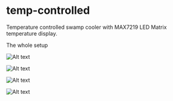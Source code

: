 # temp-controlled
Temperature controlled swamp cooler with MAX7219 LED Matrix temperature display.

The whole setup

![Alt text](https://cloud.githubusercontent.com/assets/4889052/10307370/ff0403dc-6c4b-11e5-9850-6337398d2943.jpg)

![Alt text](https://cloud.githubusercontent.com/assets/4889052/10307082/57b879fc-6c49-11e5-8f09-86da7f50b293.jpg )

![Alt text](https://cloud.githubusercontent.com/assets/4889052/10307336/b41ef9ee-6c4b-11e5-9817-cb89d0d18f53.jpg)

![Alt text](https://cloud.githubusercontent.com/assets/4889052/10307337/b772deda-6c4b-11e5-9754-8db48f2efdbb.jpg)
